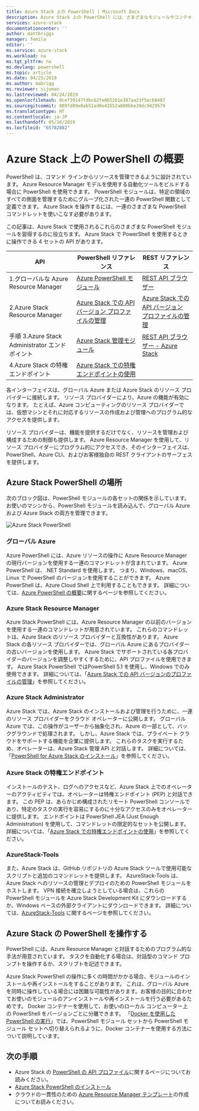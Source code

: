```yaml
---
title: Azure Stack 上の PowerShell | Microsoft Docs
description: Azure Stack 上の PowerShell には、さまざまなモジュールやコンテキストがあります。
services: azure-stack
documentationcenter: ''
author: mattbriggs
manager: femila
editor: ''
ms.service: azure-stack
ms.workload: na
ms.tgt_pltfrm: na
ms.devlang: powershell
ms.topic: article
ms.date: 04/25/2019
ms.author: mabrigg
ms.reviewer: sijuman
ms.lastreviewed: 04/24/2019
ms.openlocfilehash: 0cef39147fdbc62fe0652b1e387aa23f5ecb8487
ms.sourcegitcommit: 889fd09e0ab51ad0e43552a800bbe39dc9429579
ms.translationtype: HT
ms.contentlocale: ja-JP
ms.lasthandoff: 05/16/2019
ms.locfileid: "65782882"
---
```

# <a name="get-started-with-powershell-on-azure-stack"></a>Azure Stack 上の PowerShell の概要

PowerShell は、コマンド ラインからリソースを管理できるように設計されています。 Azure Resource Manager モデルを使用する自動化ツールをビルドする場合に PowerShell を使用できます。 PowerShell モジュールは、特定の領域のすべての側面を管理するためにグループ化された一連の PowerShell 関数として定義できます。 Azure Stack を操作するには、一連のさまざまな PowerShell コマンドレットを使いこなす必要があります。

この記事は、Azure Stack で使用されるこれらのさまざまな PowerShell モジュールを習得するのに役立ちます。 Azure Stack で PowerShell を使用するときに操作できる 4 セットの API があります。

| API | PowerShell リファレンス | REST リファレンス |
| --- | --- | --- |
| 1.グローバルな Azure Resource Manager | [Azure PowerShell モジュール](https://github.com/Azure/azure-powershell/blob/master/documentation/azure-powershell-modules.md) | [REST API ブラウザー](https://docs.microsoft.com/rest/api/) |
| 2.Azure Stack Resource Manager | [Azure Stack での API バージョン プロファイルの管理](azure-stack-version-profiles.md) | [Azure Stack での API バージョン プロファイルの管理](azure-stack-version-profiles.md) |
| 手順 3.Azure Stack Administrator エンドポイント | [Azure Stack 管理モジュール](https://docs.microsoft.com/powershell/azure/azure-stack/overview) | [REST API ブラウザー - Azure Stack](https://docs.microsoft.com/rest/api/?term=Azure%20Azure%20Stack%20Admin) |
| 4.Azure Stack の特権エンドポイント | [Azure Stack での特権エンドポイントの使用](../operator/azure-stack-privileged-endpoint.md) | |

各インターフェイスは、グローバル Azure または Azure Stack のリソース プロバイダーに接続します。 リソース プロバイダーにより、Azure の機能が有効になります。 たとえば、Azure コンピューティングのリソース プロバイダーでは、仮想マシンとそれに対応するリソースの作成および管理へのプログラム的なアクセスを提供します。

リソース プロバイダーは、機能を提供するだけでなく、リソースを管理および構成するための制御も提供します。 Azure Resource Manager を使用して、リソース プロバイダーにプログラム的にアクセスでき、そのインターフェイスは、PowerShell、Azure CLI、およびお客様独自の REST クライアントのサーフェスを提供します。

## <a name="where-to-find-azure-stack-powershell"></a>Azure Stack PowerShell の場所

次のブロック図は、PowerShell モジュールの各セットの関係を示しています。 お使いのマシンから、PowerShell モジュールを読み込んで、グローバル Azure および Azure Stack の両方を管理できます。

![Azure Stack PowerShell](media/azure-stack-powershell-overview/Azure-Stack-PowerShell.png)

### <a name="global-azure"></a>グローバル Azure

Azure PowerShell には、Azure リソースの操作に Azure Resource Manager の現行バージョンを使用する一連のコマンドレットが含まれています。 Azure PowerShell は、.NET Standard を使用します。 つまり、Windows、macOS、Linux で PowerShell のバージョンを使用することができます。 Azure PowerShell は、Azure Cloud Shell 上で利用することもできます。 詳細については、[Azure PowerShell の概要](https://docs.microsoft.com/powershell/azure/get-started-azureps)に関するページを参照してください。

### <a name="azure-stack-resource-manager"></a>Azure Stack Resource Manager

Azure Stack PowerShell には、Azure Resource Manager の以前のバージョンを使用する一連のコマンドレットが用意されています。 これらのコマンドレットは、Azure Stack のリソース プロバイダーと互換性があります。 Azure Stack の各リソース プロバイダーでは、グローバル Azure にあるプロバイダーの古いバージョンを使用します。 Azure Stack でサポートされている各プロバイダーのバージョンを調整しやすくするために、API プロファイルを使用できます。 Azure Stack PowerShell ではPowerShell 5.1 を使用し、Windows でのみ使用できます。 詳細については、「[Azure Stack での API バージョンのプロファイルの管理](azure-stack-version-profiles.md)」を参照してください。

### <a name="azure-stack-administrator"></a>Azure Stack Administrator

Azure Stack では、Azure Stack のインストールおよび管理を行うために、一連のリソース プロバイダーをクラウド オペレーターに公開します。 グローバル Azure では、この操作がユーザーから抽象化され、Azure の一部として、バックグラウンドで処理されます。 しかし、Azure Stack では、プライベート クラウドをサポートする機能を企業に提供します。 これらのタスクを実行するため、オペレーターは、Azure Stack 管理 API と対話します。 詳細については、「[PowerShell for Azure Stack のインストール](../operator/azure-stack-powershell-install.md)」を参照してください。

### <a name="azure-stack-privileged-endpoint"></a>Azure Stack の特権エンドポイント

インストールのテスト、ログへのアクセスなど、Azure Stack 上でのオペレーターのアクティビティでは、オペレーターは特権エンドポイント (PEP) と対話できます。 この PEP は、あらかじめ構成されたリモート PowerShell コンソールであり、特定のタスクの実行を容易にするのに十分なアクセスのみをオペレーターに提供します。 エンドポイントは PowerShell JEA (Just Enough Administration) を使用して、コマンドレットの限定的なセットを公開します。 詳細については、「[Azure Stack での特権エンドポイントの使用](../operator/azure-stack-privileged-endpoint.md)」を参照してください。

### <a name="azurestack-tools"></a>AzureStack-Tools

また、Azure Stack は、GitHub リポジトリの Azure Stack ツールで使用可能なスクリプトと追加のコマンドレットを提供します。 AzureStack-Tools は、Azure Stack へのリソースの管理とデプロイのための PowerShell モジュールをホストします。 VPN 接続を確立しようとしている場合は、これらの PowerShell モジュールを Azure Stack Development Kit にダウンロードするか、Windows ベースの外部クライアントにダウンロードできます。 詳細については、[AzureStack-Tools](https://github.com/Azure/AzureStack-Tools) に関するページを参照してください。

## <a name="working-with-powershell-on-azure-stack"></a>Azure Stack の PowerShell を操作する

PowerShell には、Azure Resource Manager と対話するためのプログラム的な手法が用意されています。 タスクを自動化する場合は、対話型のコマンド プロンプトを操作するか、スクリプトを記述できます。

Azure Stack PowerShell の操作に多くの時間がかかる場合、モジュールのインストールや再インストールをすることがあります。 これは、グローバル Azure を同時に操作している場合には困難な可能性があります。お客様の目的に合わせてお使いのモジュールのアンインストールや再インストールを行う必要があるためです。 Docker コンテナーを使用して、お使いのローカル コンピューター上の PowerShell をバージョンごとに分離できます。 「[Docker を使用した PowerShell の実行](azure-stack-powershell-user-docker.md)」では、PowerShell モジュール セットから PowerShell モジュール セットへ切り替えられるように、Docker コンテナーを使用する方法について説明しています。


## <a name="next-steps"></a>次の手順

- Azure Stack の [PowerShell の API プロファイル](azure-stack-version-profiles.md)に関するページについてお読みください。
- [Azure Stack PowerShell のインストール](../operator/azure-stack-powershell-install.md)
- クラウドの一貫性のための [Azure Resource Manager テンプレート](azure-stack-develop-templates.md)の作成についてお読みください。